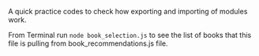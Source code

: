 A quick practice codes to check how exporting and importing of modules work.

From Terminal run ``node book_selection.js`` to see the list of books that this file is pulling from book_recommendations.js file.